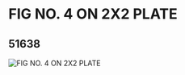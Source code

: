 # FIG NO. 4 ON 2X2 PLATE
## 51638
![FIG NO. 4 ON 2X2 PLATE](https://lc-www-live-s.legocdn.com/media/bricks/5/2/4259775.jpg)